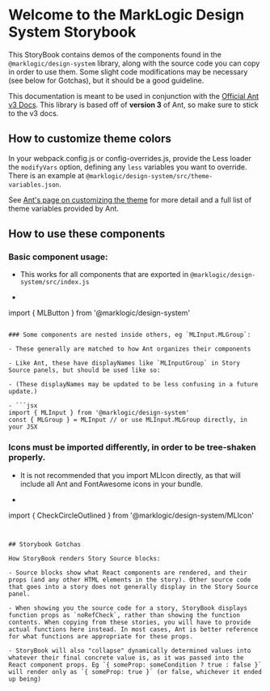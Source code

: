# Welcome to the MarkLogic Design System Storybook

This StoryBook contains demos of the components found in the `@marklogic/design-system` library, along with the source code you can copy in order to use them. Some slight code modifications may be necessary (see below for Gotchas), but it should be a good guideline.

This documentation is meant to be used in conjunction with the [Official Ant v3 Docs](https://3x.ant.design/docs/react/introduce). This library is based off of **version 3** of Ant, so make sure to stick to the v3 docs.


## How to customize theme colors

In your webpack.config.js or config-overrides.js, provide the Less loader the `modifyVars` option, defining any `less` variables you want to override. There is an example at `@marklogic/design-system/src/theme-variables.json`.

See [Ant's page on customizing the theme](https://3x.ant.design/docs/react/customize-theme) for more detail and a full list of theme variables provided by Ant.


## How to use these components

### Basic component usage:
- This works for all components that are exported in `@marklogic/design-system/src/index.js`

- ```jsx
import { MLButton } from '@marklogic/design-system'
```

### Some components are nested inside others, eg `MLInput.MLGroup`:

- These generally are matched to how Ant organizes their components

- Like Ant, these have displayNames like `MLInputGroup` in Story Source panels, but should be used like so:

- (These displayNames may be updated to be less confusing in a future update.)

- ```jsx
import { MLInput } from '@marklogic/design-system'
const { MLGroup } = MLInput // or use MLInput.MLGroup directly, in your JSX
```

### Icons must be imported differently, in order to be tree-shaken properly.
- It is not recommended that you import MLIcon directly, as that will include all Ant and FontAwesome icons in your bundle.

- ```jsx
import { CheckCircleOutlined } from '@marklogic/design-system/MLIcon'
```


## Storybook Gotchas

How StoryBook renders Story Source blocks:

- Source blocks show what React components are rendered, and their props (and any other HTML elements in the story). Other source code that goes into a story does not generally display in the Story Source panel.

- When showing you the source code for a story, StoryBook displays function props as `noRefCheck`, rather than showing the function contents. When copying from these stories, you will have to provide actual functions here instead. In most cases, Ant is better reference for what functions are appropriate for these props.

- StoryBook will also "collapse" dynamically determined values into whatever their final concrete value is, as it was passed into the React component props. Eg `{ someProp: someCondition ? true : false }` will render only as `{ someProp: true }` (or false, whichever it ended up being)
